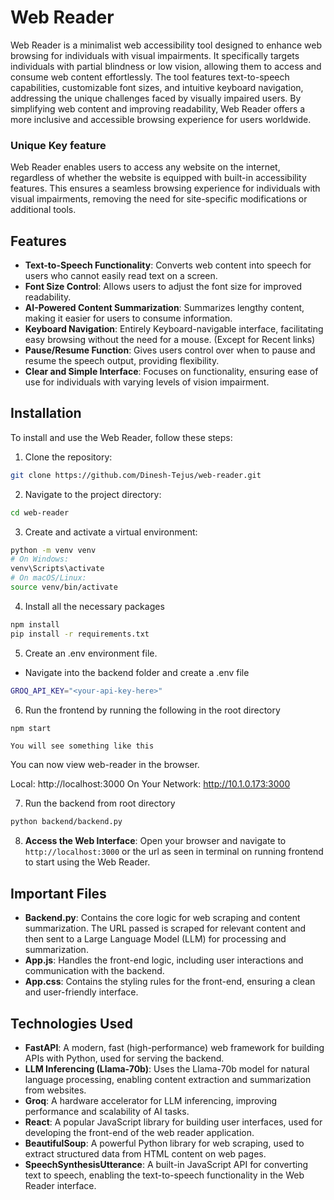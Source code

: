 # Web Reader

Web Reader is a minimalist web accessibility tool designed to enhance web browsing for individuals with visual impairments. It specifically targets individuals with partial blindness or low vision, allowing them to access and consume web content effortlessly. The tool features text-to-speech capabilities, customizable font sizes, and intuitive keyboard navigation, addressing the unique challenges faced by visually impaired users. By simplifying web content and improving readability, Web Reader offers a more inclusive and accessible browsing experience for users worldwide.

### Unique Key feature
Web Reader enables users to access any website on the internet, regardless of whether the website is equipped with built-in accessibility features. This ensures a seamless browsing experience for individuals with visual impairments, removing the need for site-specific modifications or additional tools.


## Features

- **Text-to-Speech Functionality**: Converts web content into speech for users who cannot easily read text on a screen.
- **Font Size Control**: Allows users to adjust the font size for improved readability.
- **AI-Powered Content Summarization**: Summarizes lengthy content, making it easier for users to consume information.
- **Keyboard Navigation**: Entirely Keyboard-navigable interface, facilitating easy browsing without the need for a mouse. (Except for Recent links)
- **Pause/Resume Function**: Gives users control over when to pause and resume the speech output, providing flexibility.
- **Clear and Simple Interface**: Focuses on functionality, ensuring ease of use for individuals with varying levels of vision impairment.

## Installation

To install and use the Web Reader, follow these steps:

1. Clone the repository:
```bash
git clone https://github.com/Dinesh-Tejus/web-reader.git
```

2. Navigate to the project directory:
```bash
cd web-reader
```

3. Create and activate a virtual environment:
```bash
python -m venv venv
# On Windows:
venv\Scripts\activate
# On macOS/Linux:
source venv/bin/activate
```

4. Install all the necessary packages
```bash
npm install
pip install -r requirements.txt

```

5. Create an .env environment file. 
- Navigate into the backend folder and create a .env file
```bash
GROQ_API_KEY="<your-api-key-here>"
```

6. Run the frontend by running the following in the root directory
```bash
npm start
```
    You will see something like this
        
You can now view web-reader in the browser.

  Local:            http://localhost:3000
  On Your Network:  http://10.1.0.173:3000


7. Run the backend from root directory
```bash
python backend/backend.py  
```

8. **Access the Web Interface**:
Open your browser and navigate to `http://localhost:3000` or the url as seen in terminal on running frontend to start using the Web Reader.

## Important Files

- **Backend.py**: Contains the core logic for web scraping and content summarization. The URL passed is scraped for relevant content and then sent to a Large Language Model (LLM) for processing and summarization.
- **App.js**: Handles the front-end logic, including user interactions and communication with the backend.
- **App.css**: Contains the styling rules for the front-end, ensuring a clean and user-friendly interface.

## Technologies Used

- **FastAPI**: A modern, fast (high-performance) web framework for building APIs with Python, used for serving the backend.
- **LLM Inferencing (Llama-70b)**: Uses the Llama-70b model for natural language processing, enabling content extraction and summarization from websites.
- **Groq**: A hardware accelerator for LLM inferencing, improving performance and scalability of AI tasks.
- **React**: A popular JavaScript library for building user interfaces, used for developing the front-end of the web reader application.
- **BeautifulSoup**: A powerful Python library for web scraping, used to extract structured data from HTML content on web pages.
- **SpeechSynthesisUtterance**: A built-in JavaScript API for converting text to speech, enabling the text-to-speech functionality in the Web Reader interface.

